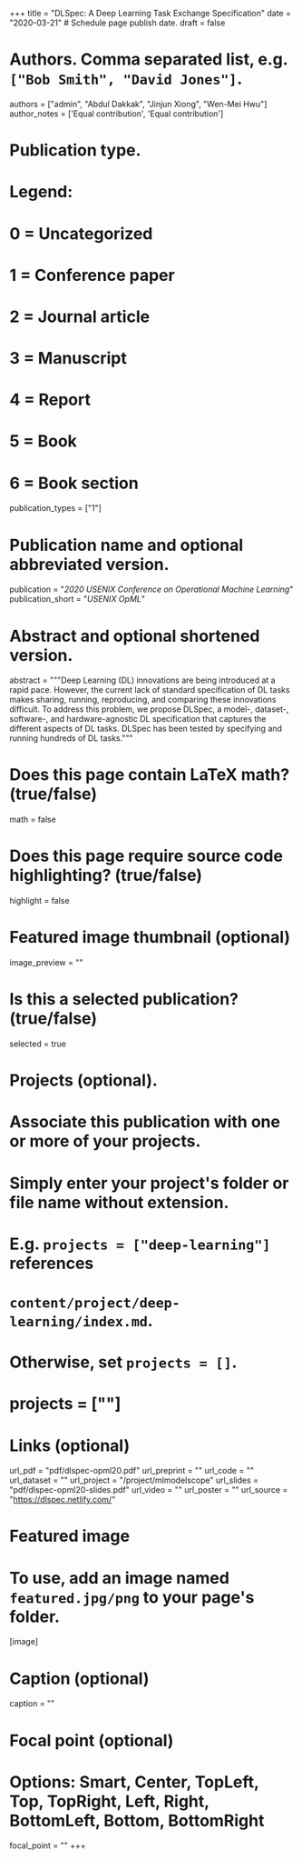 +++
title = "DLSpec: A Deep Learning Task Exchange Specification"
date = "2020-03-21"  # Schedule page publish date.
draft = false

# Authors. Comma separated list, e.g. `["Bob Smith", "David Jones"]`.
authors = ["admin", "Abdul Dakkak", "Jinjun Xiong", "Wen-Mei Hwu"]
author_notes = ['Equal contribution', 'Equal contribution']

# Publication type.
# Legend:
# 0 = Uncategorized
# 1 = Conference paper
# 2 = Journal article
# 3 = Manuscript
# 4 = Report
# 5 = Book
# 6 = Book section
publication_types = ["1"]

# Publication name and optional abbreviated version.
publication = "*2020 USENIX Conference on Operational Machine Learning*"
publication_short = "*USENIX OpML*"

# Abstract and optional shortened version.
abstract = """Deep Learning (DL) innovations are being introduced at a rapid pace. However, the current lack of standard specification of DL tasks makes sharing, running, reproducing, and comparing these innovations difficult. To address this problem, we propose DLSpec, a model-, dataset-, software-, and hardware-agnostic DL specification that captures the different aspects of DL tasks. DLSpec has been tested by specifying and running hundreds of DL tasks."""


# Does this page contain LaTeX math? (true/false)
math = false

# Does this page require source code highlighting? (true/false)
highlight = false

# Featured image thumbnail (optional)
image_preview = ""

# Is this a selected publication? (true/false)
selected = true

# Projects (optional).
#   Associate this publication with one or more of your projects.
#   Simply enter your project's folder or file name without extension.
#   E.g. `projects = ["deep-learning"]` references
#   `content/project/deep-learning/index.md`.
#   Otherwise, set `projects = []`.
#   projects = [""]

# Links (optional)
url_pdf = "pdf/dlspec-opml20.pdf"
url_preprint = ""
url_code = ""
url_dataset = ""
url_project = "/project/mlmodelscope"
url_slides = "pdf/dlspec-opml20-slides.pdf"
url_video = ""
url_poster = ""
url_source = "https://dlspec.netlify.com/"

# Featured image
# To use, add an image named `featured.jpg/png` to your page's folder.
[image]
  # Caption (optional)
  caption = ""

  # Focal point (optional)
  # Options: Smart, Center, TopLeft, Top, TopRight, Left, Right, BottomLeft, Bottom, BottomRight
  focal_point = ""
+++
